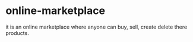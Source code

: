 # online-marketplace
it is an online marketplace where anyone can buy, sell, create delete  there products.
